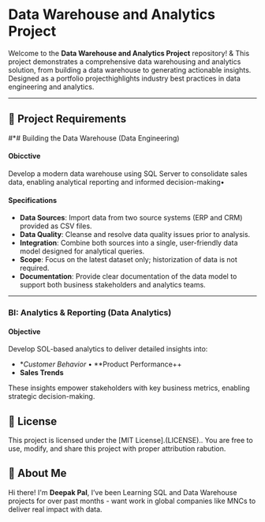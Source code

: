 # Data Warehouse and Analytics Project

Welcome to the **Data Warehouse and Analytics Project** repository! &
This project demonstrates a comprehensive data warehousing and analytics solution, from building a data warehouse to generating actionable insights. Designed as a portfolio projecthighlights industry best practices in data engineering and analytics.

-------
## 🚀 Project Requirements

#*# Building the Data Warehouse (Data Engineering)

#### Obicctive
Develop a modern data warehouse using SQL Server to consolidate sales data, enabling analytical reporting and informed decision-making•

#### Specifications
- **Data Sources**: Import data from two source systems (ERP and CRM) provided as CSV files.
- **Data Quality**: Cleanse and resolve data quality issues prior to analysis.
- **Integration**: Combine both sources into a single, user-friendly data model designed for analytical queries.
- **Scope**: Focus on the latest dataset only; historization of data is not required.
- **Documentation**: Provide clear documentation of the data model to support both business stakeholders and analytics teams.

-------

### BI: Analytics & Reporting (Data Analytics)

#### Objective
Develop SOL-based analytics to deliver detailed insights into:
- **Customer Behavior*
• **Product Performance++
- **Sales Trends**

These insights empower stakeholders with key business metrics, enabling strategic decision-making.




## 🪪 License

This project is licensed under the [MIT License].(LICENSE).. You are free to use, modify, and share this project with proper attribution
rabution.


## 🌟 About Me

Hi there! I'm **Deepak Pal**, I’ve been Learning SQL and Data Warehouse projects for over past months - want work in global companies like MNCs to deliver real impact with data.

